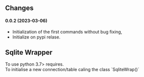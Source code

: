 ## Changes 

#### **0.0.2 (2023-03-06)**

* Initialization of the first commands without bug fixing,
* Initialize on pypi relase.

## Sqlite Wrapper 

To use python 3.7> requires.  
To initialise a new connection/table caling the class `SqliteWrap()´